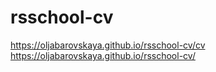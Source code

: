 # rsschool-cv
https://oljabarovskaya.github.io/rsschool-cv/cv
https://oljabarovskaya.github.io/rsschool-cv/
